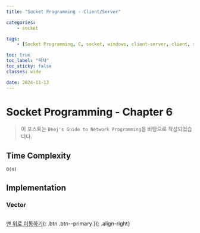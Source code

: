 ```yaml
---
title: "Socket Programming - Client/Server"

categories:
    - socket

tags:
    - [Socket Programming, C, socket, windows, client-server, client, server]

toc: true
toc_label: "목차"
toc_sticky: false
classes: wide

date: 2024-11-13
---
```


# Socket Programming - Chapter 6

> 이 포스트는 `Beej's Guide to Network Programming`을 바탕으로 작성되었습니다.

## Time Complexity
`O(n)`


## Implementation

### Vector
```c++

```


[맨 위로 이동하기](#){: .btn .btn--primary }{: .align-right}